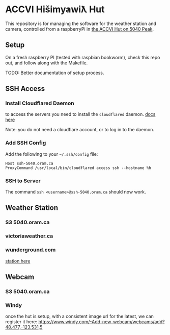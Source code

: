 # ACCVI Hišimy̓awiƛ Hut
This repository is for managing the software for the weather station and camera, controlled from a raspberryPi in [the ACCVI Hut on 5040 Peak](https://accvi.ca/5040-peak-hut/).

## Setup
On a fresh raspberry PI (tested with raspbian bookworm), check this repo out, and follow along with the Makefile.

TODO: Better documentation of setup process.

## SSH Access

### Install Cloudflared Daemon
to access the servers you need to install the `cloudflared` daemon.
[docs here](https://developers.cloudflare.com/cloudflare-one/connections/connect-networks/downloads/)

Note: you do not need a cloudflare account, or to log in to the daemon.

### Add SSH Config
Add the following to your `~/.ssh/config` file:
```
Host ssh-5040.oram.ca
ProxyCommand /usr/local/bin/cloudflared access ssh --hostname %h
```

### SSH to Server
The command `ssh <username>@ssh-5040.oram.ca` should now work.






## Weather Station

### S3 5040.oram.ca

### victoriaweather.ca

### wunderground.com
[station here](https://www.wunderground.com/dashboard/pws/IUCLUE4)

## Webcam

### S3 5040.oram.ca

### Windy
once the hut is setup, with a consistent image url for the latest, we can register it here:
https://www.windy.com/-Add-new-webcam/webcams/add?48.477,-123.531,5